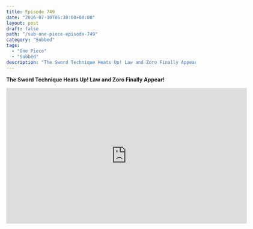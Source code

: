 ```yaml
---
title: Episode 749
date: "2016-07-10T05:30:00+00:00"
layout: post
draft: false
path: "/sub-one-piece-episode-749"
category: "Subbed"
tags:
  - "One Piece"
  - "Subbed"
description: "The Sword Technique Heats Up! Law and Zoro Finally Appear!"
---
```


**The Sword Technique Heats Up! Law and Zoro Finally Appear!**

<iframe width="640" height="360" src="https://www.rapidvideo.com/e/G6FRPGQ09U" frameborder="0" marginwidth=0 marginheight=0 scrolling=no allowfullscreen></iframe>

